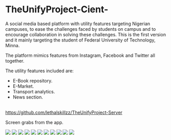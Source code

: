 # TheUnifyProject-Cient-
 A social media based platform with utility features targeting Nigerian campuses, to ease the challenges faced by students on campus and to encourage collaboration in solving these challenges.  This is the first version and it mainly targeting the student of Federal University of Technology, Minna.
 
 The platform mimics features from Instagram, Facebook and Twitter all together.<br> 

 The utility features included are:<br>
 * E-Book repository.<br>
 * E-Market.<br>
 * Transport analytics.<br>
 * News section.<br><br>

 https://github.com/lethalskillzz/TheUnifyProject-Server

Screen grabs from the app.<br>


 <img src="/screen grabs/device-2016-02-24-151209.png">
 <img src="/screen grabs/device-2016-02-21-192659.png">
 <img src="/screen grabs/device-2016-02-20-202043.png">
 <img src="/screen grabs/device-2016-02-12-110550.png">
 <img src="/screen grabs/device-2016-02-21-213741.png">
 <img src="/screen grabs/device-2016-02-24-150654.png">
 <img src="/screen grabs/device-2016-02-21-193225.png">
 <img src="/screen grabs/device-2016-02-12-110247.png">
 <img src="/screen grabs/device-2016-02-21-215718.png">
 <img src="/screen grabs/device-2016-02-12-110157.png">
 <img src="/screen grabs/device-2016-02-12-110122.png">

 
